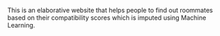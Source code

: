 This is an elaborative website that helps people to find out roommates based on their compatibility scores which is imputed using Machine Learning.
